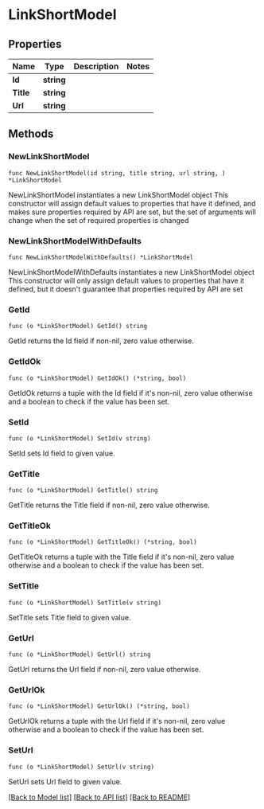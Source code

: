 # LinkShortModel

## Properties

Name | Type | Description | Notes
------------ | ------------- | ------------- | -------------
**Id** | **string** |  | 
**Title** | **string** |  | 
**Url** | **string** |  | 

## Methods

### NewLinkShortModel

`func NewLinkShortModel(id string, title string, url string, ) *LinkShortModel`

NewLinkShortModel instantiates a new LinkShortModel object
This constructor will assign default values to properties that have it defined,
and makes sure properties required by API are set, but the set of arguments
will change when the set of required properties is changed

### NewLinkShortModelWithDefaults

`func NewLinkShortModelWithDefaults() *LinkShortModel`

NewLinkShortModelWithDefaults instantiates a new LinkShortModel object
This constructor will only assign default values to properties that have it defined,
but it doesn't guarantee that properties required by API are set

### GetId

`func (o *LinkShortModel) GetId() string`

GetId returns the Id field if non-nil, zero value otherwise.

### GetIdOk

`func (o *LinkShortModel) GetIdOk() (*string, bool)`

GetIdOk returns a tuple with the Id field if it's non-nil, zero value otherwise
and a boolean to check if the value has been set.

### SetId

`func (o *LinkShortModel) SetId(v string)`

SetId sets Id field to given value.


### GetTitle

`func (o *LinkShortModel) GetTitle() string`

GetTitle returns the Title field if non-nil, zero value otherwise.

### GetTitleOk

`func (o *LinkShortModel) GetTitleOk() (*string, bool)`

GetTitleOk returns a tuple with the Title field if it's non-nil, zero value otherwise
and a boolean to check if the value has been set.

### SetTitle

`func (o *LinkShortModel) SetTitle(v string)`

SetTitle sets Title field to given value.


### GetUrl

`func (o *LinkShortModel) GetUrl() string`

GetUrl returns the Url field if non-nil, zero value otherwise.

### GetUrlOk

`func (o *LinkShortModel) GetUrlOk() (*string, bool)`

GetUrlOk returns a tuple with the Url field if it's non-nil, zero value otherwise
and a boolean to check if the value has been set.

### SetUrl

`func (o *LinkShortModel) SetUrl(v string)`

SetUrl sets Url field to given value.



[[Back to Model list]](../README.md#documentation-for-models) [[Back to API list]](../README.md#documentation-for-api-endpoints) [[Back to README]](../README.md)


